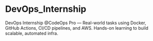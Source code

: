 # DevOps_Internship
DevOps Internship  @CodeOps Pro — Real-world tasks using Docker, GitHub Actions, CI/CD pipelines, and AWS. Hands-on learning to build scalable, automated infra.

